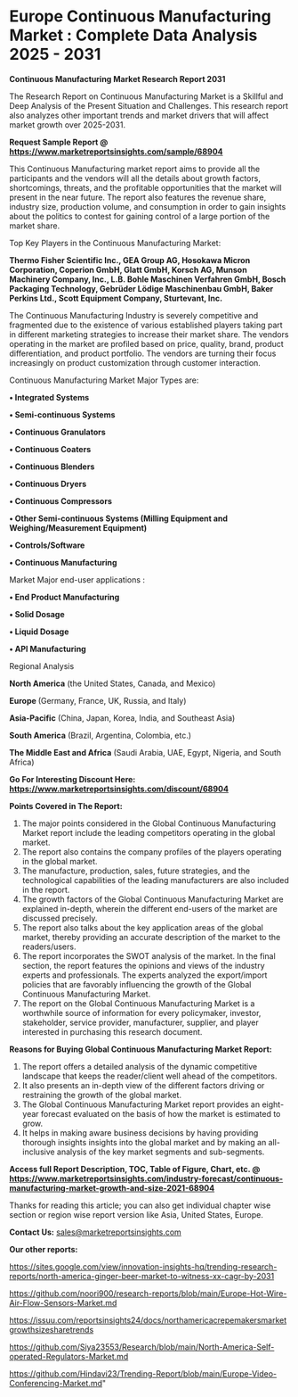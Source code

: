 # Europe Continuous Manufacturing Market : Complete Data Analysis 2025 - 2031

<strong>Continuous Manufacturing Market Research Report 2031</strong>

The Research Report on Continuous Manufacturing Market is a Skillful and Deep Analysis of the Present Situation and Challenges. This research report also analyzes other important trends and market drivers that will affect market growth over 2025-2031.

<strong>Request Sample Report @ <a href=https://www.marketreportsinsights.com/sample/68904>https://www.marketreportsinsights.com/sample/68904</a></strong>

This Continuous Manufacturing market report aims to provide all the participants and the vendors will all the details about growth factors, shortcomings, threats, and the profitable opportunities that the market will present in the near future. The report also features the revenue share, industry size, production volume, and consumption in order to gain insights about the politics to contest for gaining control of a large portion of the market share.

Top Key Players in the Continuous Manufacturing Market:

<strong>Thermo Fisher Scientific Inc., GEA Group AG, Hosokawa Micron Corporation, Coperion GmbH, Glatt GmbH, Korsch AG, Munson Machinery Company, Inc., L.B. Bohle Maschinen Verfahren GmbH, Bosch Packaging Technology, Gebrüder Lödige Maschinenbau GmbH, Baker Perkins Ltd., Scott Equipment Company, Sturtevant, Inc.</strong>

The Continuous Manufacturing Industry is severely competitive and fragmented due to the existence of various established players taking part in different marketing strategies to increase their market share. The vendors operating in the market are profiled based on price, quality, brand, product differentiation, and product portfolio. The vendors are turning their focus increasingly on product customization through customer interaction.

Continuous Manufacturing Market Major Types are:

<strong>• Integrated Systems

• Semi-continuous Systems

• Continuous Granulators

• Continuous Coaters

• Continuous Blenders

• Continuous Dryers

• Continuous Compressors

• Other Semi-continuous Systems (Milling Equipment and Weighing/Measurement Equipment)

• Controls/Software

• Continuous Manufacturing</strong>

Market Major end-user applications :

<strong>• End Product Manufacturing

• Solid Dosage

• Liquid Dosage

• API Manufacturing</strong>

Regional Analysis

</u><strong><b>North America</b></strong> (the United States, Canada, and Mexico)

<strong><b>Europe </b></strong>(Germany, France, UK, Russia, and Italy)

<strong><b>Asia-Pacific</b></strong> (China, Japan, Korea, India, and Southeast Asia)

<strong><b>South America</b></strong> (Brazil, Argentina, Colombia, etc.)

<strong><b>The Middle East and Africa</b></strong> (Saudi Arabia, UAE, Egypt, Nigeria, and South Africa)

<strong>Go For Interesting Discount Here: <a href=https://www.marketreportsinsights.com/discount/68904>https://www.marketreportsinsights.com/discount/68904</a></strong>

<strong>Points Covered in The Report:</strong>
<ol>
  <li>The major points considered in the Global Continuous Manufacturing Market report include the leading competitors operating in the global market.</li>
  <li>The report also contains the company profiles of the players operating in the global market.</li>
  <li>The manufacture, production, sales, future strategies, and the technological capabilities of the leading manufacturers are also included in the report.</li>
  <li>The growth factors of the Global Continuous Manufacturing Market are explained in-depth, wherein the different end-users of the market are discussed precisely.</li>
  <li>The report also talks about the key application areas of the global market, thereby providing an accurate description of the market to the readers/users.</li>
  <li>The report incorporates the SWOT analysis of the market. In the final section, the report features the opinions and views of the industry experts and professionals. The experts analyzed the export/import policies that are favorably influencing the growth of the Global Continuous Manufacturing Market.</li>
  <li>The report on the Global Continuous Manufacturing Market is a worthwhile source of information for every policymaker, investor, stakeholder, service provider, manufacturer, supplier, and player interested in purchasing this research document.</li>
</ol>
<strong>Reasons for Buying Global Continuous Manufacturing Market Report:</strong>

<ol>
  <li>The report offers a detailed analysis of the dynamic competitive landscape that keeps the reader/client well ahead of the competitors.</li>
  <li>It also presents an in-depth view of the different factors driving or restraining the growth of the global market.</li>
  <li>The Global Continuous Manufacturing Market report provides an eight-year forecast evaluated on the basis of how the market is estimated to grow.</li>
  <li>It helps in making aware business decisions by having providing thorough insights insights into the global market and by making an all-inclusive analysis of the key market segments and sub-segments.</li>
</ol>
<strong>Access full Report Description, TOC, Table of Figure, Chart, etc. @ <a href=https://www.marketreportsinsights.com/industry-forecast/continuous-manufacturing-market-growth-and-size-2021-68904>https://www.marketreportsinsights.com/industry-forecast/continuous-manufacturing-market-growth-and-size-2021-68904</a></strong>


Thanks for reading this article; you can also get individual chapter wise section or region wise report version like Asia, United States, Europe.

<strong>Contact Us:</strong>
sales@marketreportsinsights.com

<strong>Our other reports:</strong>

<a href=https://sites.google.com/view/innovation-insights-hq/trending-research-reports/north-america-ginger-beer-market-to-witness-xx-cagr-by-2031>https://sites.google.com/view/innovation-insights-hq/trending-research-reports/north-america-ginger-beer-market-to-witness-xx-cagr-by-2031</a>

<a href=https://github.com/noori900/research-reports/blob/main/Europe-Hot-Wire-Air-Flow-Sensors-Market.md>https://github.com/noori900/research-reports/blob/main/Europe-Hot-Wire-Air-Flow-Sensors-Market.md</a>

<a href=https://issuu.com/reportsinsights24/docs/northamericacrepemakersmarketgrowthsizesharetrends>https://issuu.com/reportsinsights24/docs/northamericacrepemakersmarketgrowthsizesharetrends</a>

<a href=https://github.com/Siya23553/Research/blob/main/North-America-Self-operated-Regulators-Market.md>https://github.com/Siya23553/Research/blob/main/North-America-Self-operated-Regulators-Market.md</a>

<a href=https://github.com/Hindavi23/Trending-Report/blob/main/Europe-Video-Conferencing-Market.md>https://github.com/Hindavi23/Trending-Report/blob/main/Europe-Video-Conferencing-Market.md</a>"
